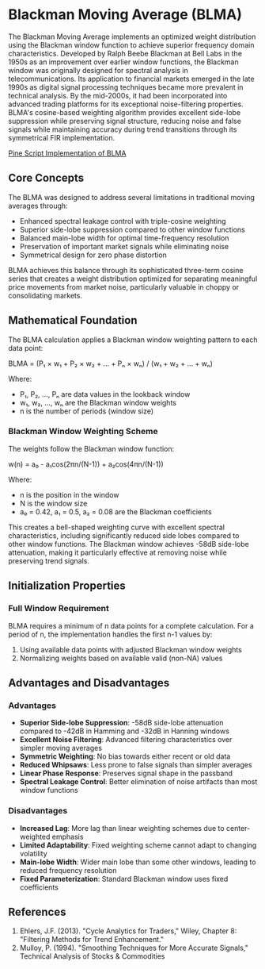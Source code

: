 # Blackman Moving Average (BLMA)

The Blackman Moving Average implements an optimized weight distribution using the Blackman window function to achieve superior frequency domain characteristics. Developed by Ralph Beebe Blackman at Bell Labs in the 1950s as an improvement over earlier window functions, the Blackman window was originally designed for spectral analysis in telecommunications. Its application to financial markets emerged in the late 1990s as digital signal processing techniques became more prevalent in technical analysis. By the mid-2000s, it had been incorporated into advanced trading platforms for its exceptional noise-filtering properties. BLMA's cosine-based weighting algorithm provides excellent side-lobe suppression while preserving signal structure, reducing noise and false signals while maintaining accuracy during trend transitions through its symmetrical FIR implementation.

[Pine Script Implementation of BLMA](https://github.com/mihakralj/pinescript/blob/main/indicators/trends_FIR/blma.pine)

## Core Concepts

The BLMA was designed to address several limitations in traditional moving averages through:

- Enhanced spectral leakage control with triple-cosine weighting
- Superior side-lobe suppression compared to other window functions
- Balanced main-lobe width for optimal time-frequency resolution
- Preservation of important market signals while eliminating noise
- Symmetrical design for zero phase distortion

BLMA achieves this balance through its sophisticated three-term cosine series that creates a weight distribution optimized for separating meaningful price movements from market noise, particularly valuable in choppy or consolidating markets.

## Mathematical Foundation

The BLMA calculation applies a Blackman window weighting pattern to each data point:

BLMA = (P₁ × w₁ + P₂ × w₂ + ... + Pₙ × wₙ) / (w₁ + w₂ + ... + wₙ)

Where:

- P₁, P₂, ..., Pₙ are data values in the lookback window
- w₁, w₂, ..., wₙ are the Blackman window weights
- n is the number of periods (window size)

### Blackman Window Weighting Scheme

The weights follow the Blackman window function:

w(n) = a₀ - a₁cos(2πn/(N-1)) + a₂cos(4πn/(N-1))

Where:

- n is the position in the window
- N is the window size
- a₀ = 0.42, a₁ = 0.5, a₂ = 0.08 are the Blackman coefficients

This creates a bell-shaped weighting curve with excellent spectral characteristics, including significantly reduced side lobes compared to other window functions. The Blackman window achieves -58dB side-lobe attenuation, making it particularly effective at removing noise while preserving trend signals.

## Initialization Properties

### Full Window Requirement

BLMA requires a minimum of n data points for a complete calculation. For a period of n, the implementation handles the first n-1 values by:

1. Using available data points with adjusted Blackman window weights
2. Normalizing weights based on available valid (non-NA) values

## Advantages and Disadvantages

### Advantages

- **Superior Side-lobe Suppression**: -58dB side-lobe attenuation compared to -42dB in Hamming and -32dB in Hanning windows
- **Excellent Noise Filtering**: Advanced filtering characteristics over simpler moving averages
- **Symmetric Weighting**: No bias towards either recent or old data
- **Reduced Whipsaws**: Less prone to false signals than simpler averages
- **Linear Phase Response**: Preserves signal shape in the passband
- **Spectral Leakage Control**: Better elimination of noise artifacts than most window functions

### Disadvantages

- **Increased Lag**: More lag than linear weighting schemes due to center-weighted emphasis
- **Limited Adaptability**: Fixed weighting scheme cannot adapt to changing volatility
- **Main-lobe Width**: Wider main lobe than some other windows, leading to reduced frequency resolution
- **Fixed Parameterization**: Standard Blackman window uses fixed coefficients

## References

1. Ehlers, J.F. (2013). "Cycle Analytics for Traders," Wiley, Chapter 8: "Filtering Methods for Trend Enhancement."
2. Mulloy, P. (1994). "Smoothing Techniques for More Accurate Signals," Technical Analysis of Stocks & Commodities
